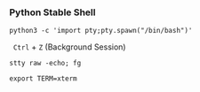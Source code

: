 ### Python Stable Shell

`python3 -c 'import pty;pty.spawn("/bin/bash")'`

` Ctrl` + `Z` (Background Session)

`stty raw -echo; fg`

`export TERM=xterm`


